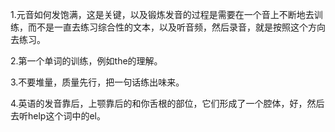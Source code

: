 1.元音如何发饱满，这是关键，以及锻炼发音的过程是需要在一个音上不断地去训练，而不是一直去练习综合性的文本，以及听音频，然后录音，就是按照这个方向去练习。

2.第一个单词的训练，例如the的理解。

3.不要堆量，质量先行，把一句话练出味来。

4.英语的发音靠后，上颚靠后的和你舌根的部位，它们形成了一个腔体，好，然后去听help这个词中的el。